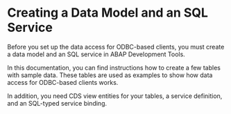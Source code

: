 <!-- loioeb385ff717914a3087fabc11153a3044 -->

# Creating a Data Model and an SQL Service

Before you set up the data access for ODBC-based clients, you must create a data model and an SQL service in ABAP Development Tools.

In this documentation, you can find instructions how to create a few tables with sample data. These tables are used as examples to show how data access for ODBC-based clients works.

In addition, you need CDS view entities for your tables, a service definition, and an SQL-typed service binding.

